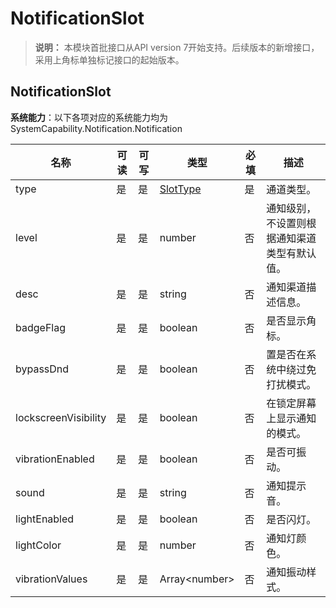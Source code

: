 # NotificationSlot

> **说明：**
> 本模块首批接口从API version 7开始支持。后续版本的新增接口，采用上角标单独标记接口的起始版本。


## NotificationSlot

**系统能力**：以下各项对应的系统能力均为SystemCapability.Notification.Notification

| 名称                 | 可读 | 可写 | 类型                  | 必填 | 描述                                       |
| -------------------- | ---- | --- | --------------------- | ---- | ------------------------------------------ |
| type                 | 是  | 是  | [SlotType](#slottype) | 是   | 通道类型。                                   |
| level                | 是  | 是  | number                | 否   | 通知级别，不设置则根据通知渠道类型有默认值。 |
| desc                 | 是  | 是  | string                | 否   | 通知渠道描述信息。                           |
| badgeFlag            | 是  | 是  | boolean               | 否   | 是否显示角标。                               |
| bypassDnd            | 是  | 是  | boolean               | 否   | 置是否在系统中绕过免打扰模式。               |
| lockscreenVisibility | 是  | 是  | boolean               | 否   | 在锁定屏幕上显示通知的模式。                 |
| vibrationEnabled     | 是  | 是  | boolean               | 否   | 是否可振动。                                 |
| sound                | 是  | 是  | string                | 否   | 通知提示音。                                 |
| lightEnabled         | 是  | 是  | boolean               | 否   | 是否闪灯。                                   |
| lightColor           | 是  | 是  | number                | 否   | 通知灯颜色。                                 |
| vibrationValues      | 是  | 是  | Array\<number\>       | 否   | 通知振动样式。                               |
